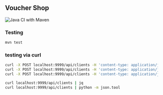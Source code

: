 ## Voucher Shop

![Java CI with Maven](https://github.com/mfelisiak/pp5-voucherstore-11/workflows/Java%20CI%20with%20Maven/badge.svg)

### Testing

```bash
mvn test
```

### testing via curl

```bash
curl -X POST localhost:9999/api/clients -H 'content-type: application/json' -d '{"firstname": "Kuba", "lastname": "Kanclerz", "address": {"street": "rakowicka"}}'
curl -X POST localhost:9999/api/clients -H 'content-type: application/json' -d '{"firstname": "Kuba", "lastname": "Kanclerz", "address": {"street": "rakowicka"}}'
curl -X POST localhost:9999/api/clients -H 'content-type: application/json' -d '{"firstname": "Kuba", "lastname": "Kanclerz", "address": {"street": "rakowicka"}}'

curl localhost:9999/api/clients | jq
curl localhost:9999/api/clients | python -m json.tool
```